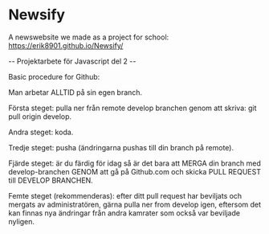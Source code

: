 # Newsify

A newswebsite we made as a project for school: https://erik8901.github.io/Newsify/



-- Projektarbete för Javascript del 2 --

Basic procedure for Github:

Man arbetar ALLTID på sin egen branch.

Första steget: pulla ner från remote develop branchen genom att skriva: git pull origin develop.

Andra steget: koda.

Tredje steget: pusha (ändringarna pushas till din branch på remote).

Fjärde steget: är du färdig för idag så är det bara att MERGA din branch med develop-branchen GENOM att gå på Github.com och skicka PULL REQUEST till DEVELOP BRANCHEN.

Femte steget (rekommenderas): efter ditt pull request har beviljats och mergats av administratören, gärna pulla ner from develop igen, eftersom det kan finnas nya ändringar från andra kamrater som också var beviljade nyligen.
